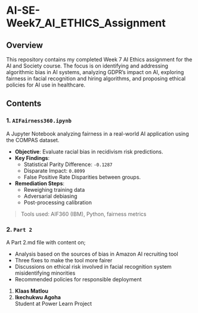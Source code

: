 # AI-SE-Week7_AI_ETHICS_Assignment

## Overview

This repository contains my completed Week 7 AI Ethics assignment for the AI and Society course. The focus is on identifying and addressing algorithmic bias in AI systems, analyzing GDPR’s impact on AI, exploring fairness in facial recognition and hiring algorithms, and proposing ethical policies for AI use in healthcare. 

## Contents

### 1. `AIFairness360.ipynb`

A Jupyter Notebook analyzing fairness in a real-world AI application using the COMPAS dataset.

- **Objective**: Evaluate racial bias in recidivism risk predictions.
- **Key Findings**:
  - Statistical Parity Difference: `-0.1287`
  - Disparate Impact: `0.8099`
  - False Positive Rate Disparities between groups.
- **Remediation Steps**:
  - Reweighing training data
  - Adversarial debiasing
  - Post-processing calibration

> Tools used: AIF360 (IBM), Python, fairness metrics

### 2. `Part 2`

A Part 2.md file with content on; 

- Analysis based on the sources of bias in Amazon AI recruiting tool
- Three fixes to make the tool more fairer
- Discussions on ethical risk involved in facial recognition system 
  misidentifying minorities  
- Recommended policies for responsible deployment

1. **Klaas Matlou**
2. **Ikechukwu Agoha**  
Student at Power Learn Project 
